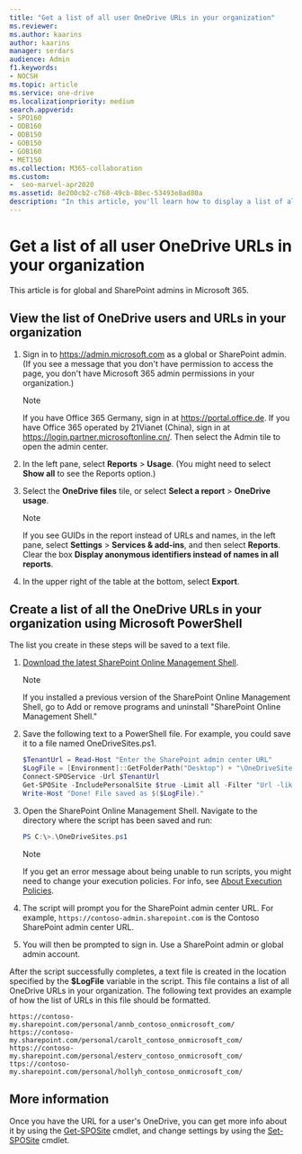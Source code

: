 ```yaml
---
title: "Get a list of all user OneDrive URLs in your organization"
ms.reviewer: 
ms.author: kaarins
author: kaarins
manager: serdars
audience: Admin
f1.keywords:
- NOCSH
ms.topic: article
ms.service: one-drive
ms.localizationpriority: medium
search.appverid:
- SPO160
- ODB160
- ODB150
- GOB150
- GOB160
- MET150
ms.collection: M365-collaboration
ms.custom:
-  seo-marvel-apr2020
ms.assetid: 8e200cb2-c768-49cb-88ec-53493e8ad80a
description: "In this article, you'll learn how to display a list of all the OneDrive URLs for the users in your organization."
---
```


# Get a list of all user OneDrive URLs in your organization

This article is for global and SharePoint admins in Microsoft 365.
  
## View the list of OneDrive users and URLs in your organization

1. Sign in to https://admin.microsoft.com as a global or SharePoint admin. (If you see a message that you don't have permission to access the page, you don't have Microsoft 365 admin permissions in your organization.)
    
    > [!NOTE]
    > If you have Office 365 Germany, sign in at https://portal.office.de. If you have Office 365 operated by 21Vianet (China), sign in at https://login.partner.microsoftonline.cn/. Then select the Admin tile to open the admin center.  
    
2. In the left pane, select **Reports** \> **Usage**. (You might need to select **Show all** to see the Reports option.) 
    
3. Select the **OneDrive files** tile, or select **Select a report** \> **OneDrive usage**.

    > [!NOTE]
    > If you see GUIDs in the report instead of URLs and names, in the left pane, select **Settings** > **Services & add-ins**, and then select **Reports**. Clear the box **Display anonymous identifiers instead of names in all reports**.
    
4. In the upper right of the table at the bottom, select **Export**.
    
## Create a list of all the OneDrive URLs in your organization using Microsoft PowerShell
<a name="BKMK_Step2"> </a>

The list you create in these steps will be saved to a text file.
  
1. [Download the latest SharePoint Online Management Shell](https://go.microsoft.com/fwlink/p/?LinkId=255251).

    > [!NOTE]
    > If you installed a previous version of the SharePoint Online Management Shell, go to Add or remove programs and uninstall "SharePoint Online Management Shell." 

2. Save the following text to a PowerShell file. For example, you could save it to a file named OneDriveSites.ps1.
    
     ```PowerShell
    $TenantUrl = Read-Host "Enter the SharePoint admin center URL"
    $LogFile = [Environment]::GetFolderPath("Desktop") + "\OneDriveSites.log"
    Connect-SPOService -Url $TenantUrl
    Get-SPOSite -IncludePersonalSite $true -Limit all -Filter "Url -like '-my.sharepoint.com/personal/'" | Select -ExpandProperty Url | Out-File $LogFile -Force
    Write-Host "Done! File saved as $($LogFile)."
     ```

3. Open the SharePoint Online Management Shell. Navigate to the directory where the script has been saved and run:

    ```PowerShell
    PS C:\>.\OneDriveSites.ps1
    ```

   > [!NOTE]
   > If you get an error message about being unable to run scripts, you might need to change your execution policies. For info, see [About Execution Policies](/powershell/module/microsoft.powershell.core/about/about_execution_policies). 
    
4. The script will prompt you for the SharePoint admin center URL. For example, `https://contoso-admin.sharepoint.com` is the Contoso SharePoint admin center URL.

5. You will then be prompted to sign in. Use a SharePoint admin or global admin account.

After the script successfully completes, a text file is created in the location specified by the **$LogFile** variable in the script. This file contains a list of all OneDrive URLs in your organization. The following text provides an example of how the list of URLs in this file should be formatted.
  
```
https://contoso-my.sharepoint.com/personal/annb_contoso_onmicrosoft_com/
https://contoso-my.sharepoint.com/personal/carolt_contoso_onmicrosoft_com/
https://contoso-my.sharepoint.com/personal/esterv_contoso_onmicrosoft_com/  
ttps://contoso-my.sharepoint.com/personal/hollyh_contoso_onmicrosoft_com/
```

## More information
<a name="BKMK_MoreInfo"> </a>

Once you have the URL for a user's OneDrive, you can get more info about it by using the [Get-SPOSite](/powershell/module/sharepoint-online/get-sposite) cmdlet, and change settings by using the [Set-SPOSite](/powershell/module/sharepoint-online/set-sposite) cmdlet.
